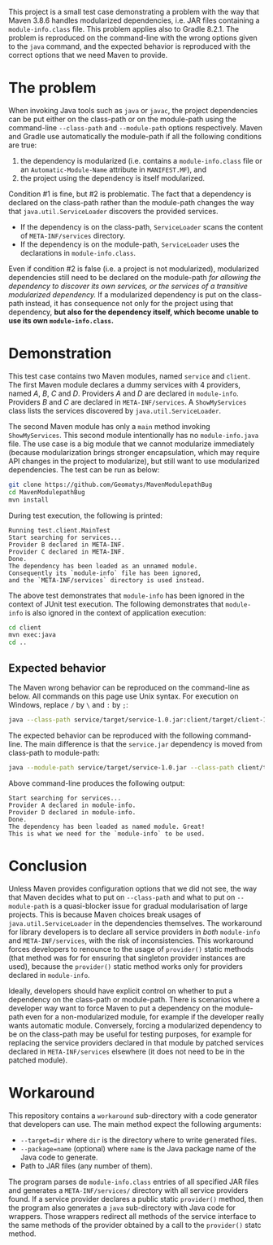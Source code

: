 This project is a small test case demonstrating a problem
with the way that Maven 3.8.6 handles modularized dependencies,
i.e. JAR files containing a `module-info.class` file.
This problem applies also to Gradle 8.2.1.
The problem is reproduced on the command-line with the wrong options given to the `java` command,
and the expected behavior is reproduced with the correct options that we need Maven to provide.

# The problem
When invoking Java tools such as `java` or `javac`,
the project dependencies can be put either on the class-path or on the module-path
using the command-line `--class-path` and `--module-path` options respectively.
Maven and Gradle use automatically the module-path if all the following conditions are true:

1. the dependency is modularized (i.e. contains a `module-info.class` file or an `Automatic-Module-Name` attribute in `MANIFEST.MF`), and
2. the project using the dependency is itself modularized.

Condition #1 is fine, but #2 is problematic.
The fact that a dependency is declared on the class-path rather than the module-path
changes the way that `java.util.ServiceLoader` discovers the provided services.

* If the dependency is on the class-path, `ServiceLoader` scans the content of `META-INF/services` directory.
* If the dependency is on the module-path, `ServiceLoader` uses the declarations in `module-info.class`.

Even if condition #2 is false (i.e. a project is not modularized),
modularized dependencies still need to be declared on the module-path
_for allowing the dependency to discover its own services,
or the services of a transitive modularized dependency._
If a modularized dependency is put on the class-path instead,
it has consequence not only for the project using that dependency,
**but also for the dependency itself, which become unable to use its own `module-info.class`.**

# Demonstration
This test case contains two Maven modules, named `service` and `client`.
The first Maven module declares a dummy services with 4 providers, named _A_, _B_, _C_ and _D_.
Providers _A_ and _D_ are declared in `module-info`.
Providers _B_ and _C_ are declared in `META-INF/services`.
A `ShowMyServices` class lists the services discovered by `java.util.ServiceLoader`.

The second Maven module has only a `main` method invoking `ShowMyServices`.
This second module intentionally has no `module-info.java` file.
The use case is a big module that we cannot modularize immediately
(because modularization brings stronger encapsulation,
which may require API changes in the project to modularize),
but still want to use modularized dependencies.
The test can be run as below:

```bash
git clone https://github.com/Geomatys/MavenModulepathBug
cd MavenModulepathBug
mvn install
```

During test execution, the following is printed:

```
Running test.client.MainTest
Start searching for services...
Provider B declared in META-INF.
Provider C declared in META-INF.
Done.
The dependency has been loaded as an unnamed module.
Consequently its `module-info` file has been ignored,
and the `META-INF/services` directory is used instead.
```

The above test demonstrates that `module-info` has been ignored in the context of JUnit test execution.
The following demonstrates that `module-info` is also ignored in the context of application execution:

```bash
cd client
mvn exec:java
cd ..
```

## Expected behavior
The Maven wrong behavior can be reproduced on the command-line as below.
All commands on this page use Unix syntax.
For execution on Windows, replace `/` by `\` and `:` by `;`:

```bash
java --class-path service/target/service-1.0.jar:client/target/client-1.0.jar test.client.Main
```

The expected behavior can be reproduced with the following command-line.
The main difference is that the `service.jar` dependency is moved from class-path to module-path:

```bash
java --module-path service/target/service-1.0.jar --class-path client/target/client-1.0.jar --add-modules ALL-MODULE-PATH test.client.Main
```

Above command-line produces the following output:

```
Start searching for services...
Provider A declared in module-info.
Provider D declared in module-info.
Done.
The dependency has been loaded as named module. Great!
This is what we need for the `module-info` to be used.
```

# Conclusion
Unless Maven provides configuration options that we did not see,
the way that Maven decides what to put on `--class-path` and what to put on `--module-path`
is a quasi-blocker issue for gradual modularisation of large projects.
This is because Maven choices break usages of `java.util.ServiceLoader` in the dependencies themselves.
The workaround for library developers is to declare all service providers in _both_
`module-info` and `META-INF/services`, with the risk of inconsistencies.
This workaround forces developers to renounce to the usage of `provider()` static methods
(that method was for for ensuring that singleton provider instances are used),
because the `provider()` static method works only for providers declared in `module-info`.

Ideally, developers should have explicit control on whether to put a dependency on the class-path or module-path.
There is scenarios where a developer way want to force Maven to put a dependency on the module-path
even for a non-modularized module, for example if the developer really wants automatic module.
Conversely, forcing a modularized dependency to be on the class-path may be useful for testing purposes,
for example for replacing the service providers declared in that module by patched services declared in
`META-INF/services` elsewhere (it does not need to be in the patched module).

# Workaround
This repository contains a `workaround` sub-directory with a code generator that developers can use.
The main method expect the following arguments:

* `--target=dir` where `dir` is the directory where to write generated files.
* `--package=name` (optional) where `name` is the Java package name of the Java code to generate.
* Path to JAR files (any number of them).

The program parses de `module-info.class` entries of all specified JAR files
and generates a `META-INF/services/` directory with all service providers found.
If a service provider declares a public static `provider()` method,
then the program also generates a `java` sub-directory with Java code for wrappers.
Those wrappers redirect all methods of the service interface to the same methods of
the provider obtained by a call to the `provider()` statc method.
